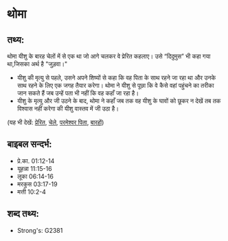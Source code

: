 # थोमा #

## तथ्य: ##

थोमा यीशु के बारह चेलों में से एक था जो आगे चलकर वे प्रेरित कहलाए। उसे “दिदुमुस” भी कहा गया था,जिसका अर्थ है "जुड़वा।"

* यीशु की मृत्यु से पहले, उसने अपने शिष्यों से कहा कि वह पिता के साथ रहने जा रहा था और उनके साथ रहने के लिए एक जगह तैयार करेगा। थोमा ने यीशु से पूछा कि वे कैसे वहां पहुंचने का तरीका जान सकते हैं जब उन्हें पता भी नहीं कि वह कहाँ जा रहा है।
* यीशु के मृत्यु और जी उठने के बाद, थोमा ने कहाँ जब तक वह यीशु के घावों को छूकर न देखें तब तक विश्वास नहीं करेगा की यीशु वास्तव में जी उठा है। 

(यह भी देखें: [प्रेरित](../apostle.md), [चेले](../disciple.md), [परमेश्वर पिता](../godthefather.md), [बारहों](../thetwelve.md))

## बाइबल सन्दर्भ: ##

* प्रे.का. 01:12-14
* यूहन्ना 11:15-16
* लूका 06:14-16
* मरकुस 03:17-19
* मत्ती 10:2-4

## शब्द तथ्य: ##

* Strong's: G2381
